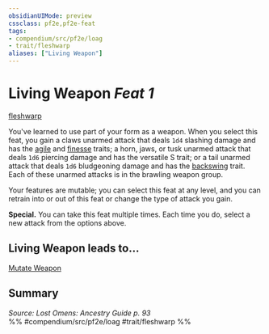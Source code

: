 ```yaml
---
obsidianUIMode: preview
cssclass: pf2e,pf2e-feat
tags:
- compendium/src/pf2e/loag
- trait/fleshwarp
aliases: ["Living Weapon"]
---
```

# Living Weapon  *Feat 1*  
[fleshwarp](../../Rules/traits/fleshwarp-loag.md)  


You've learned to use part of your form as a weapon. When you select this feat, you gain a claws unarmed attack that deals `1d4` slashing damage and has the [agile](../../Rules/traits/agile.md) and [finesse](../../Rules/traits/finesse.md) traits; a horn, jaws, or tusk unarmed attack that deals `1d6` piercing damage and has the versatile S trait; or a tail unarmed attack that deals `1d6` bludgeoning damage and has the [backswing](../../Rules/traits/backswing.md) trait. Each of these unarmed attacks is in the brawling weapon group.

Your features are mutable; you can select this feat at any level, and you can retrain into or out of this feat or change the type of attack you gain.

**Special.** You can take this feat multiple times. Each time you do, select a new attack from the options above.

## Living Weapon leads to...

[Mutate Weapon](mutate-weapon-loag.md)

## Summary

*Source: Lost Omens: Ancestry Guide p. 93*  
%% #compendium/src/pf2e/loag #trait/fleshwarp %%